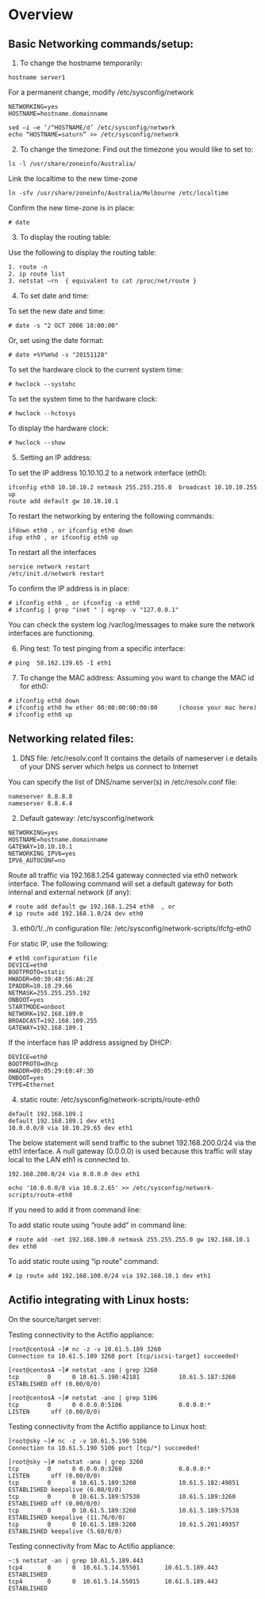 Overview
========

Basic Networking commands/setup:
--------------------------------
1) To change the hostname temporarily:
```
hostname server1
```
For a permanent change, modify /etc/sysconfig/network
```
NETWORKING=yes
HOSTNAME=hostname.domainname

sed –i –e ‘/^HOSTNAME/d’ /etc/sysconfig/network
echo “HOSTNAME=saturn” >> /etc/sysconfig/network 
```

2) To change the timezone:
Find out the timezone you would like to set to:
```
ls -l /usr/share/zoneinfo/Australia/
```

Link the localtime to the new time-zone
```
ln -sfv /usr/share/zoneinfo/Australia/Melbourne /etc/localtime
```

Confirm the new time-zone is in place:
```
# date
```

3) To display the routing table:

Use the following to display the routing table:
```
1. route -n
2. ip route list
3. netstat –rn  { equivalent to cat /proc/net/route }
```

4) To set date and time:

To set the new date and time:
```
# date -s "2 OCT 2006 18:00:00"
```

Or, set using the date format:
```
# date +%Y%m%d -s "20151128"
```

To set the hardware clock to the current system time:
```
# hwclock --systohc
```

To set the system time to the hardware clock:
```
# hwclock --hctosys
```

To display the hardware clock:
```
# hwclock --show
```

5) Setting an IP address:

To set the IP address 10.10.10.2 to a network interface (eth0):
```
ifconfig eth0 10.10.10.2 netmask 255.255.255.0  broadcast 10.10.10.255 up
route add default gw 10.10.10.1
```

To restart the networking by entering the following commands:
```
ifdown eth0 , or ifconfig eth0 down
ifup eth0 , or ifconfig eth0 up
```

To restart all the interfaces
```
service network restart
/etc/init.d/network restart
```

To confirm the IP address is in place:
```
# ifconfig eth0 , or ifconfig -a eth0
# ifconfig | grep "inet " | egrep -v "127.0.0.1"
```

You can check the system log /var/log/messages to make sure the network interfaces are functioning.

6) Ping test:
To test pinging from a specific interface:
```
# ping  58.162.139.65 -I eth1
```

7) To change the MAC address:
Assuming you want to change the MAC id for eth0:
```
# ifconfig eth0 down  
# ifconfig eth0 hw ether 00:00:00:00:00:00      (choose your mac here)
# ifconfig eth0 up
```

Networking related files:
-------------------------
1) DNS file: /etc/resolv.conf
It contains the details of nameserver i.e details of your DNS server which helps us connect to Internet

You can specify the list of DNS/name server(s) in /etc/resolv.conf file:
```
nameserver 8.8.8.8
nameserver 8.8.4.4
```

2) Default gateway: /etc/sysconfig/network 
```
NETWORKING=yes 
HOSTNAME=hostname.domainname 
GATEWAY=10.10.10.1 
NETWORKING_IPV6=yes 
IPV6_AUTOCONF=no
```

Route all traffic via 192.168.1.254 gateway connected via eth0 network interface. The following command will set a default gateway for both internal and external network (if any):
```
# route add default gw 192.168.1.254 eth0  , or
# ip route add 192.168.1.0/24 dev eth0
```

3) eth0/1/../n configuration file: /etc/sysconfig/network-scripts/ifcfg-eth0 

For static IP, use the following:
```
# eth0 configuration file
DEVICE=eth0 
BOOTPROTO=static
HWADDR=00:30:48:56:A6:2E
IPADDR=10.10.29.66
NETMASK=255.255.255.192
ONBOOT=yes
STARTMODE=onboot
NETWORK=192.168.109.0
BROADCAST=192.168.109.255
GATEWAY=192.168.109.1
```

If the interface has IP address assigned by DHCP:
```
DEVICE=eth0
BOOTPROTO=dhcp
HWADDR=00:05:29:E0:4F:3D
ONBOOT=yes
TYPE=Ethernet
```

4) static route: /etc/sysconfig/network-scripts/route-eth0 
```
default 192.168.109.1
default 192.168.109.1 dev eth1 
10.0.0.0/8 via 10.10.29.65 dev eth1
```
The below statement will send traffic to the subnet 192.168.200.0/24 via the eth1 interface. A null gateway (0.0.0.0) is used because this traffic will stay local to the LAN eth1 is connected to.
```
192.168.200.0/24 via 0.0.0.0 dev eth1

echo '10.0.0.0/8 via 10.8.2.65' >> /etc/sysconfig/network-scripts/route-eth0
```
If you need to add it from command line:

To add static route using “route add” in command line:
```
# route add -net 192.168.100.0 netmask 255.255.255.0 gw 192.168.10.1 dev eth0
```
To add static route using “ip route” command:
```
# ip route add 192.168.100.0/24 via 192.168.10.1 dev eth1
```

Actifio integrating with Linux hosts:
-------------------------------------
On the source/target server:

Testing connectivity to the Actifio appliance:
```
[root@centosA ~]# nc -z -v 10.61.5.189 3260
Connection to 10.61.5.189 3260 port [tcp/iscsi-target] succeeded!

[root@centosA ~]# netstat -ano | grep 3260
tcp        0      0 10.61.5.190:42181           10.61.5.187:3260            ESTABLISHED off (0.00/0/0)

[root@centosA ~]# netstat -ano | grep 5106
tcp        0      0 0.0.0.0:5106                0.0.0.0:*                   LISTEN      off (0.00/0/0)
```


Testing connectivity from the Actifio appliance to Linux host:
```
[root@sky ~]# nc -z -v 10.61.5.190 5106
Connection to 10.61.5.190 5106 port [tcp/*] succeeded!

[root@sky ~]# netstat -ano | grep 3260
tcp        0      0 0.0.0.0:3260                0.0.0.0:*                   LISTEN      off (0.00/0/0)
tcp        0      0 10.61.5.189:3260            10.61.5.182:49851           ESTABLISHED keepalive (6.08/0/0)
tcp        0      0 10.61.5.189:57538           10.61.5.189:3260            ESTABLISHED off (0.00/0/0)
tcp        0      0 10.61.5.189:3260            10.61.5.189:57538           ESTABLISHED keepalive (11.76/0/0)
tcp        0      0 10.61.5.189:3260            10.61.5.201:49357           ESTABLISHED keepalive (5.60/0/0)
```

Testing connectivity from Mac to Actifio appliance:
```
~:$ netstat -an | grep 10.61.5.189.443
tcp4       0      0  10.61.5.14.55501       10.61.5.189.443        ESTABLISHED
tcp4       0      0  10.61.5.14.55015       10.61.5.189.443        ESTABLISHED
```
